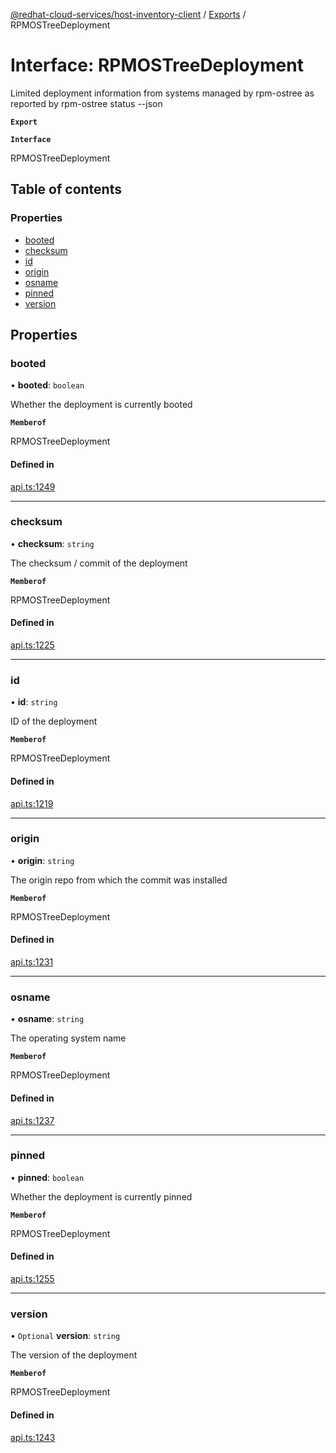 [@redhat-cloud-services/host-inventory-client](../README.md) / [Exports](../modules.md) / RPMOSTreeDeployment

# Interface: RPMOSTreeDeployment

Limited deployment information from systems managed by rpm-ostree as reported by rpm-ostree status --json

**`Export`**

**`Interface`**

RPMOSTreeDeployment

## Table of contents

### Properties

- [booted](RPMOSTreeDeployment.md#booted)
- [checksum](RPMOSTreeDeployment.md#checksum)
- [id](RPMOSTreeDeployment.md#id)
- [origin](RPMOSTreeDeployment.md#origin)
- [osname](RPMOSTreeDeployment.md#osname)
- [pinned](RPMOSTreeDeployment.md#pinned)
- [version](RPMOSTreeDeployment.md#version)

## Properties

### booted

• **booted**: `boolean`

Whether the deployment is currently booted

**`Memberof`**

RPMOSTreeDeployment

#### Defined in

[api.ts:1249](https://github.com/mkholjuraev/javascript-clients/blob/master/packages/host-inventory/api.ts#L1249)

___

### checksum

• **checksum**: `string`

The checksum / commit of the deployment

**`Memberof`**

RPMOSTreeDeployment

#### Defined in

[api.ts:1225](https://github.com/mkholjuraev/javascript-clients/blob/master/packages/host-inventory/api.ts#L1225)

___

### id

• **id**: `string`

ID of the deployment

**`Memberof`**

RPMOSTreeDeployment

#### Defined in

[api.ts:1219](https://github.com/mkholjuraev/javascript-clients/blob/master/packages/host-inventory/api.ts#L1219)

___

### origin

• **origin**: `string`

The origin repo from which the commit was installed

**`Memberof`**

RPMOSTreeDeployment

#### Defined in

[api.ts:1231](https://github.com/mkholjuraev/javascript-clients/blob/master/packages/host-inventory/api.ts#L1231)

___

### osname

• **osname**: `string`

The operating system name

**`Memberof`**

RPMOSTreeDeployment

#### Defined in

[api.ts:1237](https://github.com/mkholjuraev/javascript-clients/blob/master/packages/host-inventory/api.ts#L1237)

___

### pinned

• **pinned**: `boolean`

Whether the deployment is currently pinned

**`Memberof`**

RPMOSTreeDeployment

#### Defined in

[api.ts:1255](https://github.com/mkholjuraev/javascript-clients/blob/master/packages/host-inventory/api.ts#L1255)

___

### version

• `Optional` **version**: `string`

The version of the deployment

**`Memberof`**

RPMOSTreeDeployment

#### Defined in

[api.ts:1243](https://github.com/mkholjuraev/javascript-clients/blob/master/packages/host-inventory/api.ts#L1243)
